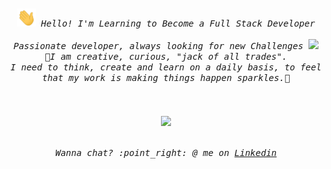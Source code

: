 <p align="center">
  <br><br><br><br>
  <samp>
   <img src="https://raw.githubusercontent.com/ABSphreak/ABSphreak/master/gifs/Hi.gif" width="30px"><em> Hello!  I'm Learning to Become a Full Stack Developer <em>
    <br><br> Passionate developer, always looking for new Challenges  <img src="https://user-images.githubusercontent.com/5679180/79618120-0daffb80-80be-11ea-819e-d2b0fa904d07.gif" width="27px">
     <br>🌈I am creative, curious, "jack of all trades". 
     <br>I need to think, create and learn on a daily basis, to feel that my work is making things happen sparkles.🌱<br><br><br><br>
    <img src="http://25.media.tumblr.com/a03409d739392228728567c9d70b7eae/tumblr_msj6dxh0Os1rt67t1o1_500.gif" align="center">
    <br><br><br> Wanna chat? :point_right: @ me on <a href="https://www.linkedin.com/in/aicha-hamida/">Linkedin </a>
  </samp>
</p>


